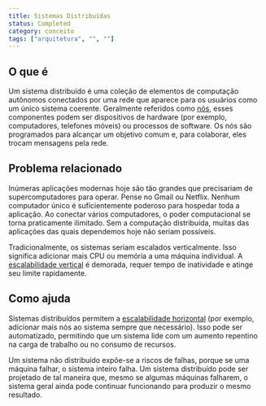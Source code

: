 ```yaml
---
title: Sistemas Distribuídas
status: Completed
category: conceito
tags: ["arquitetura", "", ""]
---
```


## O que é

Um sistema distribuído é uma coleção de elementos de computação autônomos conectados por uma rede que aparece para os usuários como um único sistema coerente. Geralmente referidos como [nós](/pt-br/nodes/), esses componentes podem ser dispositivos de hardware (por exemplo, computadores, telefones móveis) ou processos de software. Os nós são programados para alcançar um objetivo comum e, para colaborar, eles trocam mensagens pela rede.

## Problema relacionado     

Inúmeras aplicações modernas hoje são tão grandes que precisariam de supercomputadores para operar. Pense no Gmail ou Netflix. Nenhum computador único é suficientemente poderoso para hospedar toda a aplicação. Ao conectar vários computadores, o poder computacional se torna praticamente ilimitado. Sem a computação distribuída, muitas das aplicações das quais dependemos hoje não seriam possíveis.

Tradicionalmente, os sistemas seriam escalados verticalmente. Isso significa adicionar mais CPU ou memória a uma máquina individual. A [escalabilidade vertical](/vertical-scaling/) é demorada, requer tempo de inatividade e atinge seu limite rapidamente.

## Como ajuda

Sistemas distribuídos permitem a [escalabilidade horizontal](/horizontal-scaling/) (por exemplo, adicionar mais nós ao sistema sempre que necessário). Isso pode ser automatizado, permitindo que um sistema lide com um aumento repentino na carga de trabalho ou no consumo de recursos.

Um sistema não distribuído expõe-se a riscos de falhas, porque se uma máquina falhar, o sistema inteiro falha. Um sistema distribuído pode ser projetado de tal maneira que, mesmo se algumas máquinas falharem, o sistema geral ainda pode continuar funcionando para produzir o mesmo resultado.
